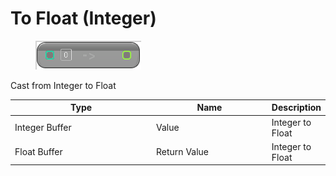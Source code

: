 # To Float (Integer)

<div align="left" data-full-width="false">

<figure><img src="To_Float_(Integer).png" alt=""><figcaption></figcaption></figure>

</div>

Cast from Integer to Float

<table>
<thead><tr><th width="250">Type</th><th width="200">Name</th><th>Description</th></tr></thead>
<tbody>
<tr><td>Integer Buffer</td><td>Value</td><td>Integer to Float</td></tr>
<tr><td>Float Buffer</td><td>Return Value</td><td>Integer to Float</td></tr>
</tbody>
</table>